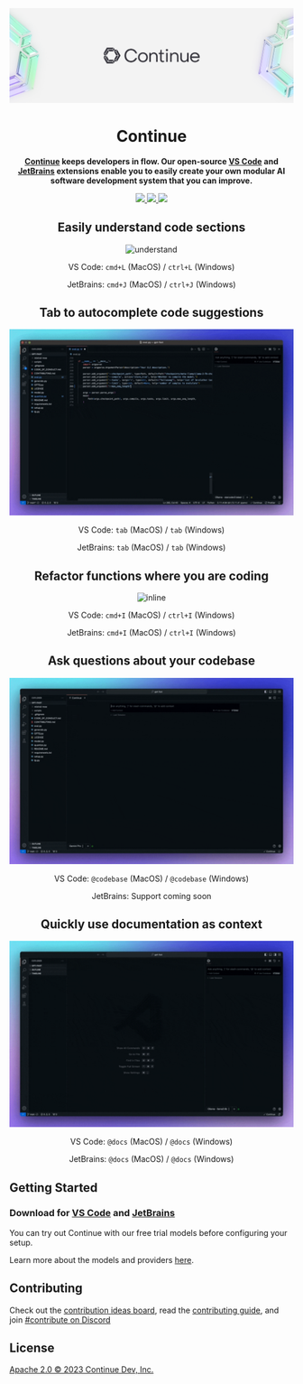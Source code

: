 <div align="center">

![Continue logo](media/readme.png)

</div>

<h1 align="center">Continue</h1>

<div align="center">

**[Continue](https://continue.dev/docs) keeps developers in flow. Our open-source [VS Code](https://marketplace.visualstudio.com/items?itemName=Continue.continue) and [JetBrains](https://plugins.jetbrains.com/plugin/22707-continue-extension) extensions enable you to easily create your own modular AI software development system that you can improve.**

</div>

<div align="center">

<a target="_blank" href="https://opensource.org/licenses/Apache-2.0" style="background:none">
    <img src="https://img.shields.io/badge/License-Apache_2.0-blue.svg" style="height: 22px;" />
</a>
<a target="_blank" href="https://continue.dev/docs" style="background:none">
    <img src="https://img.shields.io/badge/continue_docs-%23BE1B55" style="height: 22px;" />
</a>
<a target="_blank" href="https://discord.gg/vapESyrFmJ" style="background:none">
    <img src="https://img.shields.io/badge/discord-join-continue.svg?labelColor=191937&color=6F6FF7&logo=discord" style="height: 22px;" />
</a>

<p></p>

## Easily understand code sections

![understand](docs/static/img/understand.gif)

VS Code: `cmd+L` (MacOS) / `ctrl+L` (Windows)

JetBrains: `cmd+J` (MacOS) / `ctrl+J` (Windows)

## Tab to autocomplete code suggestions

![autocomplete](docs/static/img/autocomplete.gif)

VS Code: `tab` (MacOS) / `tab` (Windows)

JetBrains: `tab` (MacOS) / `tab` (Windows)

## Refactor functions where you are coding

![inline](docs/static/img/inline.gif)

VS Code: `cmd+I` (MacOS) / `ctrl+I` (Windows)

JetBrains: `cmd+I` (MacOS) / `ctrl+I` (Windows)

## Ask questions about your codebase

![codebase](docs/static/img/codebase.gif)

VS Code: `@codebase` (MacOS) / `@codebase` (Windows)

JetBrains: Support coming soon

## Quickly use documentation as context

![docs](docs/static/img/docs.gif)

VS Code: `@docs` (MacOS) / `@docs` (Windows)

JetBrains: `@docs` (MacOS) / `@docs` (Windows)

</div>

## Getting Started

### Download for [VS Code](https://marketplace.visualstudio.com/items?itemName=Continue.continue) and [JetBrains](https://plugins.jetbrains.com/plugin/22707-continue-extension)

You can try out Continue with our free trial models before configuring your setup.

Learn more about the models and providers [here](https://continue.dev/docs/setup/overview).

## Contributing

Check out the [contribution ideas board](https://github.com/orgs/continuedev/projects/2), read the [contributing guide](https://github.com/continuedev/continue/blob/main/CONTRIBUTING.md), and join [#contribute on Discord](https://discord.gg/vapESyrFmJ)

## License

[Apache 2.0 © 2023 Continue Dev, Inc.](./LICENSE)
